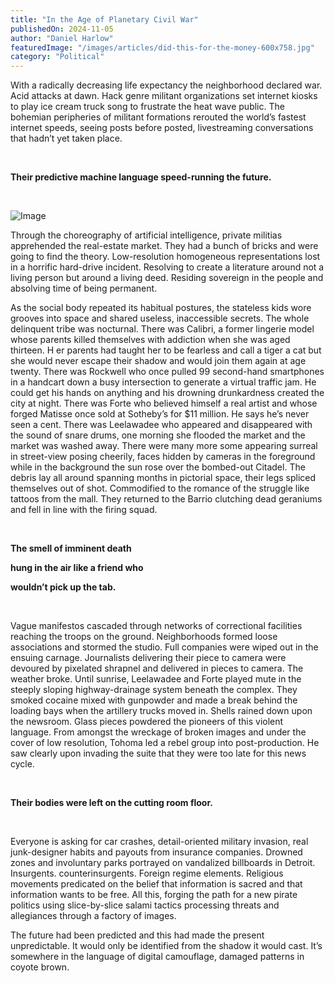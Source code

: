 ```yaml
---
title: "In the Age of Planetary Civil War"
publishedOn: 2024-11-05
author: "Daniel Harlow"
featuredImage: "/images/articles/did-this-for-the-money-600x758.jpg"
category: "Political"
---
```


With a radically decreasing life expectancy the neighborhood declared war. Acid attacks at dawn. Hack genre militant organizations set internet kiosks to play ice cream truck song to frustrate the heat wave public. The bohemian peripheries of militant formations rerouted the world’s fastest internet speeds, seeing posts before posted, livestreaming conversations that hadn’t yet taken place.

‍

**Their predictive machine language speed-running the future.**

‍

![Image](/images/articles/did-this-for-the-money-600x758.jpg)‍

Through the choreography of artificial intelligence, private militias apprehended the real-estate market. They had a bunch of bricks and were going to find the theory. Low-resolution homogeneous representations lost in a horrific hard-drive incident. Resolving to create a literature around not a living person but around a living deed. Residing sovereign in the people and absolving time of being permanent.

As the social body repeated its habitual postures, the stateless kids wore grooves into space and shared useless, inaccessible secrets. The whole delinquent tribe was nocturnal. There was Calibri, a former lingerie model whose parents killed themselves with addiction when she was aged thirteen. H er parents had taught her to be fearless and call a tiger a cat but she would never escape their shadow and would join them again at age twenty. There was Rockwell who once pulled 99 second-hand smartphones in a handcart down a busy intersection to generate a virtual traffic jam. He could get his hands on anything and his drowning drunkardness created the city at night. There was Forte who believed himself a real artist and whose forged Matisse once sold at Sotheby’s for $11 million. He says he’s never seen a cent. There was Leelawadee who appeared and disappeared with the sound of snare drums, one morning she flooded the market and the market was washed away. There were many more some appearing surreal in street-view posing cheerily, faces hidden by cameras in the foreground while in the background the sun rose over the bombed-out Citadel. The debris lay all around spanning months in pictorial space, their legs spliced themselves out of shot. Commodified to the romance of the struggle like tattoos from the mall. They returned to the Barrio clutching dead geraniums and fell in line with the firing squad.

‍

**The smell of imminent death**

**hung in the air like a friend who**

**wouldn’t pick up the tab.**

‍

Vague manifestos cascaded through networks of correctional facilities reaching the troops on the ground. Neighborhoods formed loose associations and stormed the studio. Full companies were wiped out in the ensuing carnage. Journalists delivering their piece to camera were devoured by pixelated shrapnel and delivered in pieces to camera. The weather broke. Until sunrise, Leelawadee and Forte played mute in the steeply sloping highway-drainage system beneath the complex. They smoked cocaine mixed with gunpowder and made a break behind the loading bays when the artillery trucks moved in. Shells rained down upon the newsroom. Glass pieces powdered the pioneers of this violent language. From amongst the wreckage of broken images and under the cover of low resolution, Tohoma led a rebel group into post-production. He saw clearly upon invading the suite that they were too late for this news cycle.

‍

**Their bodies were left on the cutting room floor.**

‍

Everyone is asking for car crashes, detail-oriented military invasion, real junk-designer habits and payouts from insurance companies. Drowned zones and involuntary parks portrayed on vandalized billboards in Detroit. Insurgents. counterinsurgents. Foreign regime elements. Religious movements predicated on the belief that information is sacred and that information wants to be free. All this, forging the path for a new pirate politics using slice-by-slice salami tactics processing threats and allegiances through a factory of images.

The future had been predicted and this had made the present unpredictable. It would only be identified from the shadow it would cast. It’s somewhere in the language of digital camouflage, damaged patterns in coyote brown.

‍

‍

‍

‍

‍
